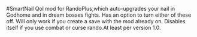 #SmartNail
Qol mod for RandoPlus,which auto-upgrades your nail in Godhome and in dream bosses fights.
Has an option to turn either of these off.
Will only work if you create a save with the mod already on.
Disables itself if you use combat or curse rando.At least per version 1.0.
